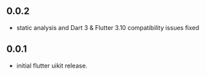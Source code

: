 ## 0.0.2

* static analysis and Dart 3 & Flutter 3.10 compatibility issues fixed
## 0.0.1

* initial flutter uikit release.